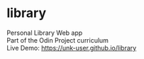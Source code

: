 # library
Personal Library Web app<br>
Part of the Odin Project curriculum<br>
Live Demo: https://unk-user.github.io/library
